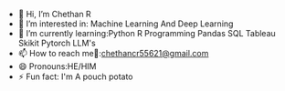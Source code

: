 - 👋 Hi, I’m Chethan R
- 👀 I’m interested in: Machine Learning And Deep Learning
- 🌱 I’m currently learning:Python R Programming Pandas SQL Tableau Skikit Pytorch LLM's 
- 📫 How to reach me📧:chethancr55621@gmail.com
- 😄 Pronouns:HE/HIM
- ⚡ Fun fact: I'm A pouch potato


<!---
chethancr13/chethancr13 is a ✨ special ✨ repository because its `README.md` (this file) appears on your GitHub profile.
You can click the Preview link to take a look at your changes.
--->
